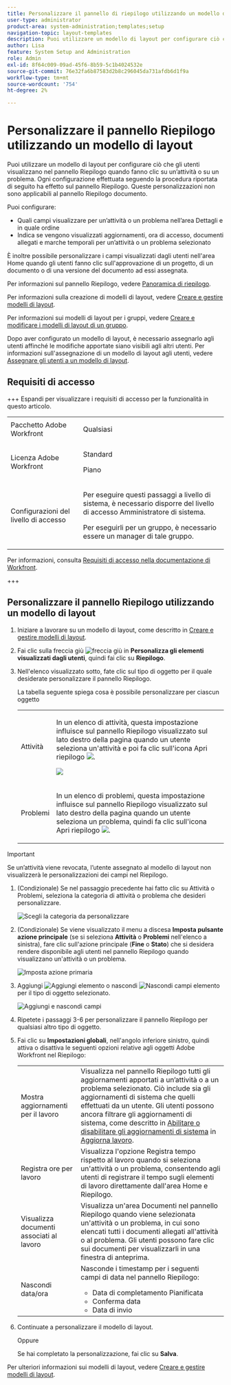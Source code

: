 ```yaml
---
title: Personalizzare il pannello di riepilogo utilizzando un modello di layout
user-type: administrator
product-area: system-administration;templates;setup
navigation-topic: layout-templates
description: Puoi utilizzare un modello di layout per configurare ciò che gli utenti visualizzano quando fanno clic su un’attività o un problema nel Riepilogo. Ogni configurazione effettuata seguendo la procedura riportata di seguito ha effetto sul pannello Riepilogo. Queste personalizzazioni non sono applicabili al pannello Riepilogo documento.
author: Lisa
feature: System Setup and Administration
role: Admin
exl-id: 8f64c009-09ad-45f6-8b59-5c1b4024532e
source-git-commit: 76e32fa6b87583d2b8c296045da731afdb6d1f9a
workflow-type: tm+mt
source-wordcount: '754'
ht-degree: 2%

---
```


# Personalizzare il pannello Riepilogo utilizzando un modello di layout

<!--Audited: 11/2024-->

<!--<span class="preview">The highlighted information on this page refers to functionality not yet generally available. It is available only in the Preview environment for all customers. After the monthly releases to Production, the same features are also available in the Production environment for customers who enabled fast releases. </span>   

<span class="preview">For information about fast releases, see [Enable or disable fast releases for your organization](/help/quicksilver/administration-and-setup/set-up-workfront/configure-system-defaults/enable-fast-release-process.md). </span>   -->


Puoi utilizzare un modello di layout per configurare ciò che gli utenti visualizzano nel pannello Riepilogo quando fanno clic su un’attività o su un problema. Ogni configurazione effettuata seguendo la procedura riportata di seguito ha effetto sul pannello Riepilogo. Queste personalizzazioni non sono applicabili al pannello Riepilogo documento.

Puoi configurare:

* Quali campi visualizzare per un’attività o un problema nell’area Dettagli e in quale ordine
* Indica se vengono visualizzati aggiornamenti, ora di accesso, documenti allegati e marche temporali per un’attività o un problema selezionato

È inoltre possibile personalizzare i campi visualizzati dagli utenti nell&#39;area Home quando gli utenti fanno clic sull&#39;approvazione di un progetto, di un documento o di una versione del documento ad essi assegnata.

Per informazioni sul pannello Riepilogo, vedere [Panoramica di riepilogo](../../../workfront-basics/the-new-workfront-experience/summary-overview.md).

Per informazioni sulla creazione di modelli di layout, vedere [Creare e gestire modelli di layout](../use-layout-templates/create-and-manage-layout-templates.md).

Per informazioni sui modelli di layout per i gruppi, vedere [Creare e modificare i modelli di layout di un gruppo](../../../administration-and-setup/manage-groups/work-with-group-objects/create-and-modify-a-groups-layout-templates.md).

Dopo aver configurato un modello di layout, è necessario assegnarlo agli utenti affinché le modifiche apportate siano visibili agli altri utenti. Per informazioni sull&#39;assegnazione di un modello di layout agli utenti, vedere [Assegnare gli utenti a un modello di layout](../use-layout-templates/assign-users-to-layout-template.md).

## Requisiti di accesso

+++ Espandi per visualizzare i requisiti di accesso per la funzionalità in questo articolo.

<table style="table-layout:auto"> 
 <col> 
 <col> 
 <tbody> 
  <tr> 
   <td>Pacchetto Adobe Workfront</td> 
   <td><p>Qualsiasi</p></td> 
  </tr> 
  <tr> 
   <td>Licenza Adobe Workfront</td> 
   <td><p>Standard</p>
       <p>Piano</p></td>
  </tr> 
  </tr> 
  <tr> 
   <td>Configurazioni del livello di accesso</td> 
   <td> <p>Per eseguire questi passaggi a livello di sistema, è necessario disporre del livello di accesso Amministratore di sistema.</p>
        <p>Per eseguirli per un gruppo, è necessario essere un manager di tale gruppo.</p> </td> 
  </tr> 
 </tbody> 
</table>

Per informazioni, consulta [Requisiti di accesso nella documentazione di Workfront](/help/quicksilver/administration-and-setup/add-users/access-levels-and-object-permissions/access-level-requirements-in-documentation.md).

+++

## Personalizzare il pannello Riepilogo utilizzando un modello di layout

1. Iniziare a lavorare su un modello di layout, come descritto in [Creare e gestire modelli di layout](../../../administration-and-setup/customize-workfront/use-layout-templates/create-and-manage-layout-templates.md).

1. Fai clic sulla freccia giù ![freccia giù](assets/dropdown-arrow.png) in **Personalizza gli elementi visualizzati dagli utenti**, quindi fai clic su **Riepilogo**.

1. Nell&#39;elenco visualizzato sotto, fate clic sul tipo di oggetto per il quale desiderate personalizzare il pannello Riepilogo.

   La tabella seguente spiega cosa è possibile personalizzare per ciascun oggetto

   <table style="table-layout:auto"> 
    <col> 
    <col> 
    <tbody> 
     <tr> 
      <td role="rowheader">Attività</td> 
      <td> <p>In un elenco di attività, questa impostazione influisce sul pannello Riepilogo visualizzato sul lato destro della pagina quando un utente seleziona un'attività e poi fa clic sull'icona Apri riepilogo <img src="assets/summary-panel-icon.png">.</p>

   <p> <img src="assets/summary-details.jpg"> </p> </td> 
     </tr> 
     <tr> 
      <td role="rowheader">Problemi</td> 
      <td><p>In un elenco di problemi, questa impostazione influisce sul pannello Riepilogo visualizzato sul lato destro della pagina quando un utente seleziona un problema, quindi fa clic sull'icona Apri riepilogo <img src="assets/summary-panel-icon.png">.</p> </td> 
     </tr> 
    </tbody> 
   </table>

<!--These were removed with the new Home: 

<tr> 
      <td role="rowheader">Projects</td> 
      <td><ul><li><p>In Home, when a user clicks a project approval assigned to them, your configuration for this setting affects the area to the right of the approval.</p>
      <p><b>IMPORTANT:</b> </p><p>This is a deprecated feature. Any changes you make to this area are related to a feature that Workfront has removed. This option will be removed from Workfront with a later maintenance update.</p></li>
      </ul> 
      </td> 
     </tr> 
     <tr> 
      <td role="rowheader">Documents</td> 
      <td>
     <ul><li><p>In Home, when a user clicks a document approval assigned to them, your configuration for this setting affects the area to the right of the approval.</p>
      <p><b>IMPORTANT:</b> </p><p> This is a deprecated feature. Any changes you make to this area are related to a feature that Workfront has removed. This option will be removed from Workfront with a later maintenance update.</p></li>
      </ul>
      </td> 
     </tr> 
     <tr> 
      <td role="rowheader">Document Versions</td> 
      <td><ul><li><p>In Home, when a user clicks an approval assigned to them for a particular version of a document, your configuration for this setting affects the area to the right of the approval.</p>
      <p><p><b>IMPORTANT:</b></p> This is a deprecated feature. Any changes you make to this area are related to a feature that Workfront has removed. This option will be removed from Workfront with a later maintenance update.</p></li>
      </ul>
      </td> 
     </tr> -->


>[!IMPORTANT]
>
>Se un’attività viene revocata, l’utente assegnato al modello di layout non visualizzerà le personalizzazioni dei campi nel Riepilogo.

1. (Condizionale) Se nel passaggio precedente hai fatto clic su Attività o Problemi, seleziona la categoria di attività o problema che desideri personalizzare.

   ![Scegli la categoria da personalizzare](assets/choose-cat-cstmz-nwe-adobe-branding.png)

1. (Condizionale) Se viene visualizzato il menu a discesa **Imposta pulsante azione principale** (se si seleziona **Attività** o **Problemi** nell&#39;elenco a sinistra), fare clic sull&#39;azione principale (**Fine** o **Stato**) che si desidera rendere disponibile agli utenti nel pannello Riepilogo quando visualizzano un&#39;attività o un problema.

   ![Imposta azione primaria](assets/set-primary-action-button-dropdown-pdf-adobe-branding.png)

1. Aggiungi ![Aggiungi elemento](assets/add-item-plus-in-circle-blue.png) o nascondi ![Nascondi campi elemento](assets/close-or-hide---x.png) per il tipo di oggetto selezionato.

   ![Aggiungi e nascondi campi](assets/lt-home-add-hide-fields-adobe-branding.png)

1. Ripetete i passaggi 3-6 per personalizzare il pannello Riepilogo per qualsiasi altro tipo di oggetto.
1. Fai clic su **Impostazioni globali**, nell&#39;angolo inferiore sinistro, quindi attiva o disattiva le seguenti opzioni relative agli oggetti Adobe Workfront nel Riepilogo:

   <table style="table-layout:auto"> 
    <col> 
    <col> 
    <tbody> 
     <tr> 
      <td role="rowheader">Mostra aggiornamenti per il lavoro</td> 
      <td>Visualizza nel pannello Riepilogo tutti gli aggiornamenti apportati a un’attività o a un problema selezionato. Ciò include sia gli aggiornamenti di sistema che quelli effettuati da un utente. Gli utenti possono ancora filtrare gli aggiornamenti di sistema, come descritto in <a href="../../../workfront-basics/updating-work-items-and-viewing-updates/update-work.md#enable" class="MCXref xref">Abilitare o disabilitare gli aggiornamenti di sistema</a> in <a href="../../../workfront-basics/updating-work-items-and-viewing-updates/update-work.md" class="MCXref xref">Aggiorna lavoro</a>.</td> 
     </tr> 
     <tr> 
      <td role="rowheader">Registra ore per lavoro</td> 
      <td>Visualizza l'opzione Registra tempo rispetto al lavoro quando si seleziona un'attività o un problema, consentendo agli utenti di registrare il tempo sugli elementi di lavoro direttamente dall'area Home e Riepilogo.</td> 
     </tr> 
     <tr> 
      <td role="rowheader">Visualizza documenti associati al lavoro</td> 
      <td>Visualizza un'area Documenti nel pannello Riepilogo quando viene selezionata un'attività o un problema, in cui sono elencati tutti i documenti allegati all'attività o al problema. Gli utenti possono fare clic sui documenti per visualizzarli in una finestra di anteprima.</td> 
     </tr> 
     <tr> 
      <td role="rowheader">Nascondi data/ora</td> 
      <td>Nasconde i timestamp per i seguenti campi di data nel pannello Riepilogo:
       <ul>
        <li>Data di completamento Pianificata</li>
        <li>Conferma data</li>
        <li>Data di invio</li>
       </ul></td> 
     </tr> 
    </tbody> 
   </table>

1. Continuate a personalizzare il modello di layout.

   Oppure

   Se hai completato la personalizzazione, fai clic su **Salva**.

Per ulteriori informazioni sui modelli di layout, vedere [Creare e gestire modelli di layout](../../../administration-and-setup/customize-workfront/use-layout-templates/create-and-manage-layout-templates.md).
